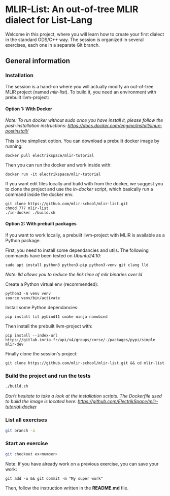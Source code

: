 # MLIR-List: An out-of-tree MLIR dialect for List-Lang

Welcome in this project, where you will learn how to create your first dialect in the standard ODS/C++ way.
The session is organized in several exercises, each one in a separate Git branch.

## General information

### Installation

The session is a hand-on where you will actually modify an out-of-tree MLIR project (named *mlir-list*). To build it, you need an environment with prebuilt llvm-project:

#### Option 1: With Docker

*Note: To run docker without sudo once you have install it, please follow the post-installation instructions: https://docs.docker.com/engine/install/linux-postinstall/*

This is the simpliest option. You can download a prebuilt docker image by running:
```
docker pull electrikspace/mlir-tutorial
```
Then you can run the docker and work inside with:
```
docker run -it electrikspace/mlir-tutorial
```
If you want edit files locally and build with from the docker, we suggest you to clone the project and use the *in-docker* script, which basically run a command inside the docker env.
```
git clone https://github.com/mlir-school/mlir-list.git
chmod 777 mlir-list
./in-docker ./build.sh
```

#### Option 2: With prebuilt packages

If you want to work locally, a prebuilt llvm-project with MLIR is available as a Python package.

First, you need to install some dependancies and utils. The following commands have been tested on *Ubuntu24.10*:
```
sudo apt install python3 python3-pip python3-venv git clang lld
```
*Note: lld allows you to reduce the link time of mlir binaries over ld*

Create a Python virtual env (recommended):
```
python3 -m venv venv
source venv/bin/activate
```
Install some Python dependancies:
```
pip install lit pybind11 cmake ninja nanobind
```
Then install the prebuilt llvm-project with:
```
pip install --index-url https://gitlab.inria.fr/api/v4/groups/corse/-/packages/pypi/simple mlir-dev
```
Finally clone the session's project:
```
git clone https://github.com/mlir-school/mlir-list.git && cd mlir-list
```

### Build the project and run the tests

```sh
./build.sh
```
*Don't hesitate to take a look at the installation scripts. The Dockerfile used to build the image is located here: https://github.com/ElectrikSpace/mlir-tutorial-docker*

### List all exercises

```sh
git branch -a
```

### Start an exercise
```sh
git checkout ex<number>
```

Note: If you have already work on a previous exercise, you can save your work:
```
git add -u && git commit -m "My super work"
```

Then, follow the instruction written in the **README.md** file.


